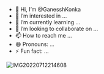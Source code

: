 - 👋 Hi, I’m @GanesshKonka
- 👀 I’m interested in ...
- 🌱 I’m currently learning ...
- 💞️ I’m looking to collaborate on ...
- 📫 How to reach me ...
- 😄 Pronouns: ...
- ⚡ Fun fact: ...

<!---
GanesshKonka/GanesshKonka is a ✨ special ✨ repository because its `README.md` (this file) appears on your GitHub profile.
You can click the Preview link to take a look at your changes.
--->
![IMG20220712214608](https://github.com/user-attachments/assets/42b13719-15c5-4b89-96c8-32b5fd1b7e3a)
